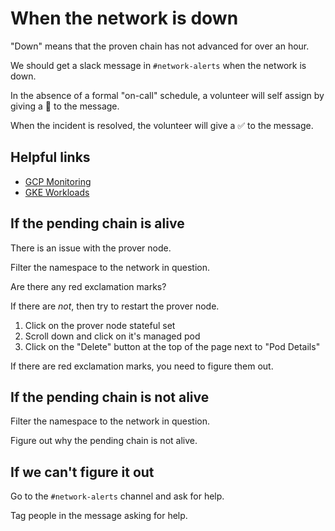 # When the network is down

"Down" means that the proven chain has not advanced for over an hour.

We should get a slack message in `#network-alerts` when the network is down.

In the absence of a formal "on-call" schedule, a volunteer will self assign by giving a 👀 to the message.

When the incident is resolved, the volunteer will give a ✅ to the message.

## Helpful links

- [GCP Monitoring](https://console.cloud.google.com/monitoring/dashboards/builder/30d2d0d2-8dd2-4535-8074-e551dbc773aa)
- [GKE Workloads](https://console.cloud.google.com/kubernetes/workload/overview?hl=en&inv=1&invt=AbkUYg&project=testnet-440309)

## If the pending chain is alive

There is an issue with the prover node.

Filter the namespace to the network in question.

Are there any red exclamation marks?

If there are _not_, then try to restart the prover node.

1. Click on the prover node stateful set
2. Scroll down and click on it's managed pod
3. Click on the "Delete" button at the top of the page next to "Pod Details"

If there are red exclamation marks, you need to figure them out.

## If the pending chain is not alive

Filter the namespace to the network in question.

Figure out why the pending chain is not alive.

## If we can't figure it out

Go to the `#network-alerts` channel and ask for help.

Tag people in the message asking for help.

